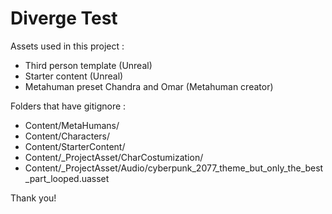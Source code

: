 # Diverge Test  

Assets used in this project :  
- Third person template (Unreal)    
- Starter content (Unreal)  
- Metahuman preset Chandra and Omar (Metahuman creator)  

Folders that have gitignore :  
- Content/MetaHumans/  
- Content/Characters/  
- Content/StarterContent/  
- Content/_ProjectAsset/CharCostumization/  
- Content/_ProjectAsset/Audio/cyberpunk_2077_theme_but_only_the_best_part_looped.uasset  

Thank you!  
